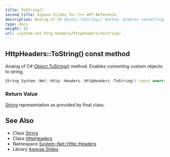 ```yaml
---
title: ToString()
second_title: Aspose.Slides for C++ API Reference
description: Analog of C# Object.ToString() method. Enables converting custom objects to string.
type: docs
weight: 92
url: /system.net.http.headers/httpheaders/tostring/
---
```

## HttpHeaders::ToString() const method


Analog of C# [Object.ToString()](../../../system/object/tostring/) method. Enables converting custom objects to string.

```cpp
String System::Net::Http::Headers::HttpHeaders::ToString() const override
```


### Return Value

[String](../../../system/string/) representation as provided by final class.

## See Also

* Class [String](../../../system/string/)
* Class [HttpHeaders](../)
* Namespace [System::Net::Http::Headers](../../)
* Library [Aspose.Slides](../../../)